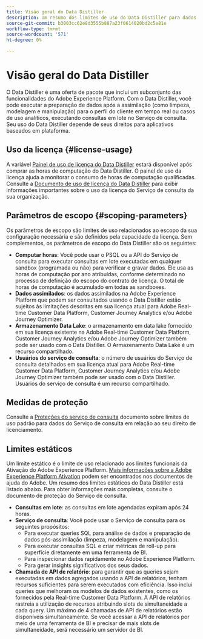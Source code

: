 ```yaml
---
title: Visão geral do Data Distiller
description: Um resumo dos limites de uso do Data Distiller para dados do Serviço de consulta em relação ao seu direito de licenciamento.
source-git-commit: b3003cc62e8d3555b887a23f0614020bd2c5e81e
workflow-type: tm+mt
source-wordcount: '571'
ht-degree: 0%

---
```


# Visão geral do Data Distiller

O Data Distiller é uma oferta de pacote que inclui um subconjunto das funcionalidades do Adobe Experience Platform. Com o Data Distiller, você pode executar a preparação de dados após a assimilação (como limpeza, modelagem e manipulação) para o perfil do cliente em tempo real ou casos de uso analíticos, executando consultas em lote no Serviço de consulta. Seu uso do Data Distiller depende de seus direitos para aplicativos baseados em plataforma.

## Uso da licença {#license-usage}

A variável  [Painel de uso de licença do Data Distiller](./license-usage.md) estará disponível após comprar as horas de computação do Data Distiller. O painel de uso da licença ajuda a monitorar o consumo de horas de computação qualificadas. Consulte a [Documento de uso de licença do Data Distiller](./license-usage.md) para exibir informações importantes sobre o uso da licença do Serviço de consulta da sua organização.

## Parâmetros de escopo {#scoping-parameters}

Os parâmetros de escopo são limites de uso relacionados ao escopo da sua configuração necessária e são definidos pela capacidade da licença. Sem complementos, os parâmetros de escopo do Data Distiller são os seguintes:

* **Computar horas**: Você pode usar o PSQL ou a API do Serviço de consulta para executar consultas em lote executadas em qualquer sandbox (programada ou não) para verificar e gravar dados. Ele usa as horas de computação por ano atribuídas, conforme determinado no processo de definição do escopo do contrato de licença. O total de horas de computação é acumulado em todas as sandboxes.
* **Dados assimilados**: os dados assimilados na Adobe Experience Platform que podem ser consultados usando o Data Distiller estão sujeitos às limitações descritas em sua licença atual para Adobe Real-time Customer Data Platform, Customer Journey Analytics e/ou Adobe Journey Optimizer.
* **Armazenamento Data Lake**: o armazenamento em data lake fornecido em sua licença existente na Adobe Real-time Customer Data Platform, Customer Journey Analytics e/ou Adobe Journey Optimizer também pode ser usado com o Data Distiller. O Armazenamento Data Lake é um recurso compartilhado.
* **Usuários do serviço de consulta**: o número de usuários do Serviço de consulta detalhados em sua licença atual para Adobe Real-time Customer Data Platform, Customer Journey Analytics e/ou Adobe Journey Optimizer também pode ser usado com o Data Distiller. Usuários do serviço de consulta é um recurso compartilhado.

## Medidas de proteção

Consulte a [Proteções do serviço de consulta](../guardrails.md) documento sobre limites de uso padrão para dados do Serviço de consulta em relação ao seu direito de licenciamento.

## Limites estáticos

Um limite estático é o limite de uso relacionado aos limites funcionais da Ativação do Adobe Experience Platform. [Mais informações sobre a Adobe Experience Platform Ativation](https://helpx.adobe.com/ca/legal/product-descriptions/adobe-experience-platform0.html) podem ser encontrados nos documentos de ajuda do Adobe. Um resumo dos limites estáticos do Data Distiller está listado abaixo. Para obter informações mais completas, consulte o documento de proteção do Serviço de consulta.

* **Consultas em lote**: as consultas em lote agendadas expiram após 24 horas.
* **Serviço de consulta**: Você pode usar o Serviço de consulta para os seguintes propósitos:
   * Para executar queries SQL para análise de dados e preparação de dados pós-assimilação (limpeza, modelagem e manipulação).
   * Para executar consultas SQL e criar métricas de roll-up para superfície diretamente em uma ferramenta de BI.
   * Para inspecionar dados rapidamente no Adobe Experience Platform.
   * Para gerar insights significativos dos seus dados.
* **Chamada de API de relatório**: para garantir que as queries sejam executadas em dados agregados usando a API de relatórios, tenham recursos suficientes para serem executados com eficiência. Isso inclui queries que melhoram os modelos de dados existentes, como os fornecidos pela Real-time Customer Data Platform. A API de relatórios rastreia a utilização de recursos atribuindo slots de simultaneidade a cada query. Um máximo de 4 chamadas de API de relatórios estão disponíveis simultaneamente. Se você acessar a API de relatórios por meio de uma ferramenta de BI e precisar de mais slots de simultaneidade, será necessário um servidor de BI.


